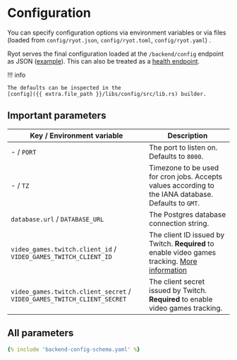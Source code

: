 # Configuration

You can specify configuration options via environment variables or via files (loaded from
`config/ryot.json`, `config/ryot.toml`, `config/ryot.yaml`) .

Ryot serves the final configuration loaded at the `/backend/config` endpoint as JSON
([example](https://ryot.fly.dev/backend/config)). This can also be treated as a [health
endpoint](https://learn.microsoft.com/en-us/azure/architecture/patterns/health-endpoint-monitoring).

!!! info

    The defaults can be inspected in the
    [config]({{ extra.file_path }}/libs/config/src/lib.rs) builder.

## Important parameters

| Key / Environment variable                                              | Description                                                                                                            |
| ----------------------------------------------------------------------- | ---------------------------------------------------------------------------------------------------------------------- |
| - / `PORT`                                                              | The port to listen on. Defaults to `8000`.                                                                             |
| - / `TZ`                                                                | Timezone to be used for cron jobs. Accepts values according to the IANA database. Defaults to `GMT`.                   |
| `database.url` / `DATABASE_URL`                                         | The Postgres database connection string.                                                                               |
| `video_games.twitch.client_id` / `VIDEO_GAMES_TWITCH_CLIENT_ID`         | The client ID issued by Twitch. **Required** to enable video games tracking. [More information](guides/video-games.md) |
| `video_games.twitch.client_secret` / `VIDEO_GAMES_TWITCH_CLIENT_SECRET` | The client secret issued by Twitch. **Required** to enable video games tracking.                                       |

## All parameters

```yaml
{% include 'backend-config-schema.yaml' %}
```

